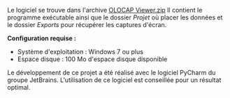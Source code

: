 Le logiciel se trouve dans l'archive [OLOCAP Viewer.zip](link)
Il contient le programme exécutable ainsi que le dossier *Projet* où placer les données et le dossier *Exports* pour récupérer les captures d'écran.

**Configuration requise :**
* Système d'exploitation : Windows 7 ou plus
* Espace disque : 100 Mo d'espace disque disponible

Le développement de ce projet a été réalisé avec le logiciel PyCharm du groupe JetBrains.
L'utilisation de ce logiciel est conseillée pour un résultat optimal.
